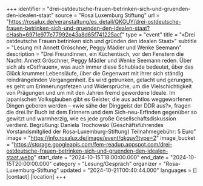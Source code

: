 +++
identifier = "drei-ostdeutsche-frauen-betrinken-sich-und-gruenden-den-idealen-staat"
source = "Rosa Luxemburg Stiftung"
url = "https://rosalux.de/veranstaltung/es_detail/QKGUY/drei-ostdeutsche-frauen-betrinken-sich-und-gruenden-den-idealen-staat?cHash=6971e977e77992e43a8d65f741225acf"
type = "event"
title = "«Drei ostdeutsche Frauen betrinken sich und gründen den idealen Staat»"
subtitle = "Lesung mit Annett Gröschner, Peggy Mädler und Wenke Seemann"
description = "Drei Freundinnen, ein Küchentisch, vor den Fenstern die Nacht: Annett Gröschner, Peggy Mädler und Wenke Seemann reden. Über sich als «Ostfrauen», was auch immer diese Schublade bedeutet, über das Glück krummer Lebensläufe, über die Gegenwart mit ihrer sich ständig reindrängelnden Vergangenheit. Es wird getrunken, gelacht und gerungen, es geht um Erinnerungsfetzen und Widersprüche, um die Vielschichtigkeit von Prägungen und um mit den Jahren fremd gewordene Ideale. Im japanischen Volksglauben gibt es Geister, die aus achtlos weggeworfenen Dingen geboren werden – «wie sähe der Dinggeist der DDR aus?», fragen die drei.Ihr Buch ist dem Erinnern und dem Sich-neu-Erfinden gegenüber so gewitzt und warmherzig, wie es jede große Gesellschaftsdiskussion verdient.
Begrüßung: Daniela Trochowski (Geschäftsführendes Vorstandsmitglied der Rosa-Luxemburg-Stiftung)
Teilnahmegebühr: 5 Euro"
image = "https://info.rosalux.de/image/event/qkguy?type=2"
image_bucket = "https://storage.googleapis.com/fem-readup.appspot.com/drei-ostdeutsche-frauen-betrinken-sich-und-gruenden-den-idealen-staat.webp"
start_date = "2024-10-15T18:00:00.000"
end_date = "2024-10-15T20:00:00.000"
category = "Lesung/Gespräch"
organizer = "Rosa-Luxemburg-Stiftung"
updated = "2024-10-21T00:40:44.000"
languages = []
[contact]
[location]
+++
